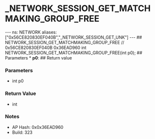 # _NETWORK_SESSION_GET_MATCHMAKING_GROUP_FREE

--- ns: NETWORK aliases: ["0x56CE820830EF040B","_NETWORK_SESSION_GET_UNK"] --- ## NETWORK_SESSION_GET_MATCHMAKING_GROUP_FREE  // 0x56CE820830EF040B 0x36EAD960 int NETWORK_SESSION_GET_MATCHMAKING_GROUP_FREE(int p0);  ## Parameters * **p0**:  ## Return value

### Parameters
* int p0

### Return Value
* int

### Notes
* AP Hash: 0x0x36EAD960
* Build: 323


